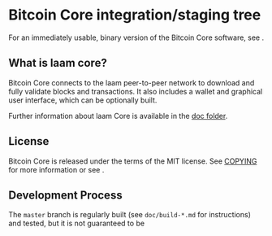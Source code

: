 Bitcoin Core integration/staging tree
=====================================


For an immediately usable, binary version of the Bitcoin Core software, see
.

What is laam core?
---------------------

Bitcoin Core connects to the laam peer-to-peer network to download and fully
validate blocks and transactions. It also includes a wallet and graphical user
interface, which can be optionally built.

Further information about laam Core is available in the [doc folder](/doc).

License
-------

Bitcoin Core is released under the terms of the MIT license. See [COPYING](COPYING) for more
information or see .

Development Process
-------------------

The `master` branch is regularly built (see `doc/build-*.md` for instructions) and tested, but it is not guaranteed to be
